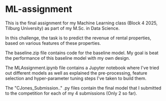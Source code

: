# ML-assignment
 This is the final assignment for my Machine Learning class (Block 4 2025, Tilburg University) as part of my M.Sc. in Data Science.

 In this challenge, the task is to predict the revenue of rental properties, based on various features of these properties. 

 The baseline.zip file contains code for the baseline model. My goal is beat the performance of this baseline model with my own design.

 The MLAssignment.ipynb file contains a Jupyter notebook where I've tried out different models as well as explained the pre-processing, feature selection and hyper-parameter tuning steps I've taken to build them.

The "CJones_Submission.." .py files contain the final model that I submitted to the competition for each of my 4 submissions (Only 2 so far).
